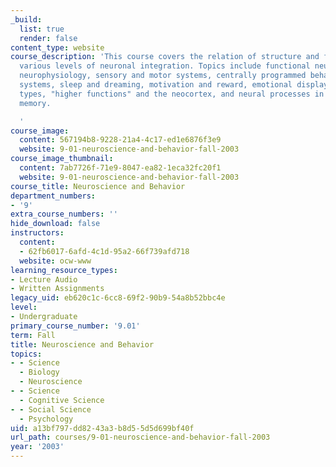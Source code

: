 ```yaml
---
_build:
  list: true
  render: false
content_type: website
course_description: 'This course covers the relation of structure and function at
  various levels of neuronal integration. Topics include functional neuroanatomy and
  neurophysiology, sensory and motor systems, centrally programmed behavior, sensory
  systems, sleep and dreaming, motivation and reward, emotional displays of various
  types, "higher functions" and the neocortex, and neural processes in learning and
  memory.

  '
course_image:
  content: 567194b8-9228-21a4-4c17-ed1e6876f3e9
  website: 9-01-neuroscience-and-behavior-fall-2003
course_image_thumbnail:
  content: 7ab7726f-71e9-8047-ea82-1eca32fc20f1
  website: 9-01-neuroscience-and-behavior-fall-2003
course_title: Neuroscience and Behavior
department_numbers:
- '9'
extra_course_numbers: ''
hide_download: false
instructors:
  content:
  - 62fb6017-6afd-4c1d-95a2-66f739afd718
  website: ocw-www
learning_resource_types:
- Lecture Audio
- Written Assignments
legacy_uid: eb620c1c-6cc8-69f2-90b9-54a8b52bbc4e
level:
- Undergraduate
primary_course_number: '9.01'
term: Fall
title: Neuroscience and Behavior
topics:
- - Science
  - Biology
  - Neuroscience
- - Science
  - Cognitive Science
- - Social Science
  - Psychology
uid: a13bf797-dd82-43a3-b8d5-5d5d699bf40f
url_path: courses/9-01-neuroscience-and-behavior-fall-2003
year: '2003'
---
```

